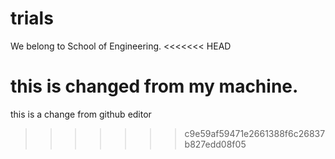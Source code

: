 # trials

We belong to School of Engineering.
<<<<<<< HEAD

this is changed from my machine.
=======
this is a change from github editor

>>>>>>> c9e59af59471e2661388f6c26837b827edd08f05

